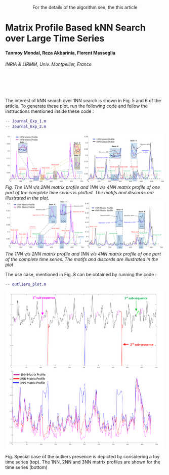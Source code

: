 <p align="center">
  For the details of the algorithm see, the this article </p>
<h1> Matrix Profile Based kNN Search over Large Time Series </h1> 
<h4> Tanmoy Mondal, Reza Akbarinia, Florent Masseglia <br/> </h4>
<h6> INRIA & LIRMM, Univ. Montpellier, France </h6>  <br/> <br/> <br/>



The interest of kNN search over 1NN search is shown in Fig. 5 and 6 of the article. To generate these plot, run the following code and follow the instructions mentioned inside these code :
```matlab
-- Journal_Exp_1.m
-- Journal_Exp_2.m
```

![](imgs/protien_outliers_motifs_1.png)
*Fig. The 1NN v/s 2NN matrix profile and 1NN v/s 4NN matrix profile of one part of the  complete time series is plotted. The motifs and discords are illustrated in the plot.*
![](imgs/protien_outliers_motifs_2.png)
*The 1NN v/s 2NN matrix profile and 1NN v/s 4NN matrix profile of one part of the  complete time series. The motifs and discords are illustrated in the plot*


The use case, mentioned in Fig. 8 can be obtained by running the code :
```matlab
-- outliers_plot.m
```

<p align="center">
  <img  width="500" src="imgs/toy_outliers_matching_real_data_ubuntu.png">
</p>
Fig. Special case of the outliers presence is depicted by considering a toy time series (top). The 1NN, 2NN and 3NN matrix profiles are shown for the time series (bottom)



